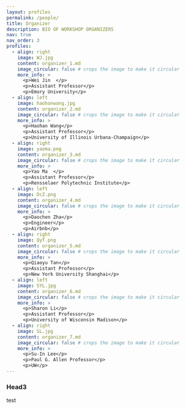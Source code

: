 ```yaml
---
layout: profiles
permalink: /people/
title: Organizer
description: BIO OF WORKSHOP ORGANIZERS
nav: true
nav_order: 3
profiles:
  - align: right
    image: WJ.jpg
    content: organizer_1.md
    image_circular: false # crops the image to make it circular
    more_info: >
      <p>Wei Jin  </p>
      <p>Assistant Professor</p>
      <p>Emory University</p>
  - align: left
    image: haohanwang.jpg
    content: organizer_2.md
    image_circular: false # crops the image to make it circular
    more_info: >
      <p>Haohan Wang</p>
      <p>Assistant Professor</p>
      <p>University of Illinois Urbana-Champaign</p>
  - align: right
    image: yaoma.png
    content: organizer_3.md
    image_circular: false # crops the image to make it circular
    more_info: >
      <p>Yao Ma  </p>
      <p>Assistant Professor</p>
      <p>Rensselaer Polytechnic Institute</p>
  - align: left
    image: DcZ.png
    content: organizer_4.md
    image_circular: false # crops the image to make it circular
    more_info: >
      <p>Daochen Zha</p>
      <p>Engineer</p>
      <p>Airbnb</p>
  - align: right
    image: QyT.png
    content: organizer_5.md
    image_circular: false # crops the image to make it circular
    more_info: >
      <p>Qiaoyu Tan</p>
      <p>Assistant Professor</p>
      <p>New York University Shanghai</p>
  - align: left
    image: SYL.jpg
    content: organizer_6.md
    image_circular: false # crops the image to make it circular
    more_info: >
      <p>Sharon Li</p>
      <p>Assistant Professor</p>
      <p>University of Wisconsin Madison</p>
  - align: right
    image: SL.jpg
    content: organizer_7.md
    image_circular: false # crops the image to make it circular
    more_info: >
      <p>Su-In Lee</p>
      <p>Paul G. Allen Professor</p>
      <p>UW</p>
---
```

### Head3

test